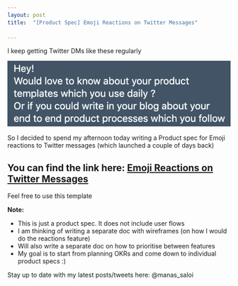 ```yaml
---
layout: post
title:  "[Product Spec] Emoji Reactions on Twitter Messages"

---
```


I keep getting Twitter DMs like these regularly

![Product Spec request](/assets/img/request_product_spec.png)

So I decided to spend my afternoon today writing a Product spec for Emoji reactions to Twitter messages (which launched a couple of days back)

## You can find the link here: [Emoji Reactions on Twitter Messages](https://docs.google.com/document/d/1sUX-sm5qZ474PCQQUpvdi3lvvmWPluqHOyfXz3xKL2M/edit)

Feel free to use this template

**Note:**

+ This is just a product spec. It does not include user flows
+ I am thinking of writing a separate doc with wireframes (on how I would do the reactions feature)
+ Will also write a separate doc on how to prioritise between features
+ My goal is to start from planning OKRs and come down to individual product specs :)

Stay up to date with my latest posts/tweets here: @manas_saloi
